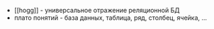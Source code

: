 * [[hogg]] - универсальное отражение реляционной БД
* плато понятий - база данных, таблица, ряд, столбец, ячейка, ...

